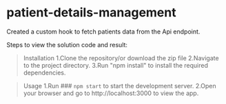 # patient-details-management
Created a custom hook to fetch patients data from the Api endpoint.

Steps to view the solution code and result:

> Installation
1.Clone the repository/or download the zip file
2.Navigate to the project directory.
3.Run "npm install" to install the required dependencies.

> Usage
1.Run ### `npm start` to start the development server.
2.Open your browser and go to http://localhost:3000 to view the app.
